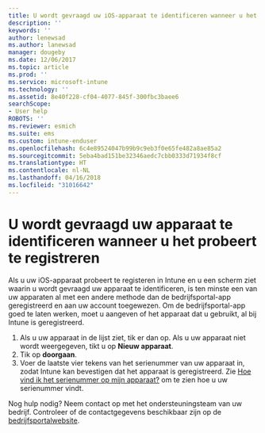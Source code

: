 ```yaml
---
title: U wordt gevraagd uw iOS-apparaat te identificeren wanneer u het probeert te registreren| Microsoft Docs
description: ''
keywords: ''
author: lenewsad
ms.author: lanewsad
manager: dougeby
ms.date: 12/06/2017
ms.topic: article
ms.prod: ''
ms.service: microsoft-intune
ms.technology: ''
ms.assetid: 8e40f228-cf04-4077-845f-300fbc3baee6
searchScope:
- User help
ROBOTS: ''
ms.reviewer: esmich
ms.suite: ems
ms.custom: intune-enduser
ms.openlocfilehash: 6c4e89524047b99b9c9eb3f0e65fe482a8ae85a2
ms.sourcegitcommit: 5eba4bad151be32346aedc7cbb0333d71934f8cf
ms.translationtype: HT
ms.contentlocale: nl-NL
ms.lasthandoff: 04/16/2018
ms.locfileid: "31016642"
---
```

# <a name="you-need-to-identify-your-device-when-youre-trying-to-enroll"></a>U wordt gevraagd uw apparaat te identificeren wanneer u het probeert te registreren

Als u uw iOS-apparaat probeert te registeren in Intune en u een scherm ziet waarin u wordt gevraagd uw apparaat te identificeren, is ten minste een van uw apparaten al met een andere methode dan de bedrijfsportal-app geregistreerd en aan uw account toegewezen. Om de bedrijfsportal-app goed te laten werken, moet u aangeven of het apparaat dat u gebruikt, al bij Intune is geregistreerd.

1. Als u uw apparaat in de lijst ziet, tik er dan op. Als u uw apparaat niet wordt weergegeven, tikt u op **Nieuw apparaat**.
2. Tik op **doorgaan**.
3. Voer de laatste vier tekens van het serienummer van uw apparaat in, zodat Intune kan bevestigen dat het apparaat is geregistreerd. Zie [Hoe vind ik het serienummer op mijn apparaat?](how-do-i-find-the-serial-number-on-my-device-ios.md) om te zien hoe u uw serienummer vindt.

Nog hulp nodig? Neem contact op met het ondersteuningsteam van uw bedrijf. Controleer of de contactgegevens beschikbaar zijn op de [bedrijfsportalwebsite](https://portal.manage.microsoft.com#HelpDeskDialog).
